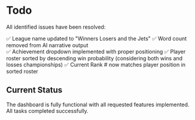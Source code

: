 # Todo

All identified issues have been resolved:

✅ League name updated to "Winners Losers and the Jets"
✅ Word count removed from AI narrative output  
✅ Achievement dropdown implemented with proper positioning
✅ Player roster sorted by descending win probability (considering both wins and losses championships)
✅ Current Rank # now matches player position in sorted roster

## Current Status
The dashboard is fully functional with all requested features implemented. All tasks completed successfully.
